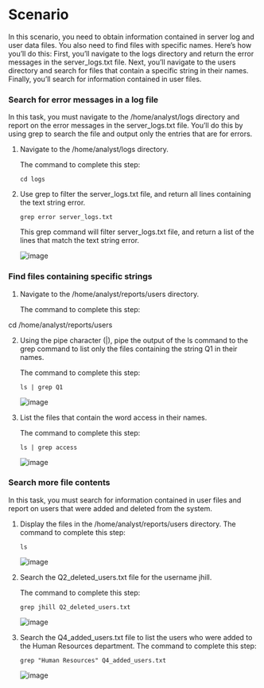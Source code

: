  # Scenario

 In this scenario, you need to obtain information contained in server log and user data files. You also need to find files with specific names.
Here’s how you’ll do this: First, you’ll navigate to the logs directory and return the error messages in the server_logs.txt file. Next, you’ll navigate to the users directory and search for files that contain a specific string in their names. Finally, you’ll search for information contained in user files.

### Search for error messages in a log file

In this task, you must navigate to the /home/analyst/logs directory and report on the error messages in the server_logs.txt file. You’ll do this by using grep to search the file and output only the entries that are for errors.

1.	Navigate to the /home/analyst/logs directory.
   
    The command to complete this step:

  	```cd logs```

2. Use grep to filter the server_logs.txt file, and return all lines containing the text string error.

   ```grep error server_logs.txt```

   This grep command will filter server_logs.txt file, and return a list of the lines that match the text string error.

   ![image](https://github.com/user-attachments/assets/2a08bdd1-93f8-4b99-bf08-d1fac266b1b5)

### Find files containing specific strings

1.	Navigate to the /home/analyst/reports/users directory.

    The command to complete this step:

cd /home/analyst/reports/users

2. Using the pipe character (|), pipe the output of the ls command to the grep command to list only the files containing the string Q1 in their names.

   The command to complete this step:
   
   ```ls | grep Q1```

   ![image](https://github.com/user-attachments/assets/5fdfbd5b-4282-424e-9b12-d8db507822c9)

3. List the files that contain the word access in their names.

   The command to complete this step:

   ```ls | grep access```

   ![image](https://github.com/user-attachments/assets/d65dfd81-0262-4500-97c7-c9b6cbd51386)

### Search more file contents

In this task, you must search for information contained in user files and report on users that were added and deleted from the system.


1.	Display the files in the /home/analyst/reports/users directory.
  	The command to complete this step:

    ```ls```

  	![image](https://github.com/user-attachments/assets/9dcefaf6-b834-4035-af6f-8e3641553796)

2. Search the Q2_deleted_users.txt file for the username jhill.

   The command to complete this step:

   ```grep jhill Q2_deleted_users.txt```

   ![image](https://github.com/user-attachments/assets/f170a988-9714-4364-aa46-c969c0dcfe61)

3. Search the Q4_added_users.txt file to list the users who were added to the Human Resources department.
   The command to complete this step:

    ```grep "Human Resources" Q4_added_users.txt```
   
   ![image](https://github.com/user-attachments/assets/6eee130c-a429-463f-8840-ed34bb5a622b)




